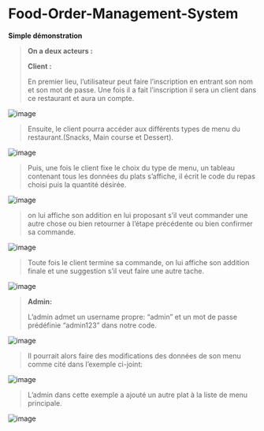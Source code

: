 # Food-Order-Management-System
**Simple démonstration**

> **On a deux acteurs :**
> 
> **Client :** 
> 
> En premier lieu, l’utilisateur peut faire l’inscription en entrant son nom et son mot de passe. Une fois il a fait l’inscription il sera un client dans ce restaurant et aura un compte.

![image](https://user-images.githubusercontent.com/61824570/158028914-38abdb23-39a6-4fac-94dc-b668b20a05df.png)

>  Ensuite, le client pourra accéder aux différents types de  menu du restaurant.(Snacks, Main course et Dessert).

![image](https://user-images.githubusercontent.com/61824570/158028960-cd2ede68-df45-4717-9380-b85c81ea75f8.png)


> Puis, une fois le client fixe le choix du type de menu, un tableau contenant tous les données du plats s’affiche, il écrit le code du repas choisi puis la quantité désirée. 

![image](https://user-images.githubusercontent.com/61824570/158029002-f28107d9-1e92-4470-aa1f-4543b0d73af3.png)

>  on lui affiche son addition en lui proposant s’il veut commander une autre chose ou bien retourner à l’étape précédente ou bien confirmer sa commande.

![image](https://user-images.githubusercontent.com/61824570/158029038-544f3bb2-c516-4350-af61-18d97758f212.png)

> Toute fois le client termine sa commande, on lui affiche son addition finale et une suggestion s’il veut faire une autre tache.

![image](https://user-images.githubusercontent.com/61824570/158029068-35af05d0-bb8d-4f51-b452-16789cb90881.png)

> **Admin:**
> 
> L’admin admet un username propre: “admin” et un mot de passe prédéfinie “admin123” dans notre code.

![image](https://user-images.githubusercontent.com/61824570/158029103-b8178c86-a8bb-4519-9211-3f780455c5de.png)

> Il pourrait alors faire des modifications des données de son menu comme cité dans l’exemple ci-joint:

![image](https://user-images.githubusercontent.com/61824570/158029135-1ccf3091-6547-4c68-acfe-2a12b0c0d8b0.png)

> L’admin dans cette exemple a ajouté un autre plat à la liste de menu principale.

![image](https://user-images.githubusercontent.com/61824570/158029156-c624ae2a-69fe-42be-8467-564daf973ca4.png)






